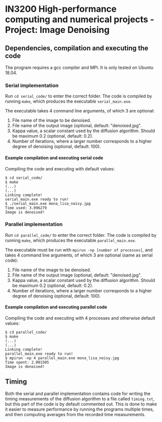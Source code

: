 # IN3200 High-performance computing and numerical projects - Project: Image Denoising

## Dependencies, compilation and executing the code

The program requires a gcc compiler and MPI. It is only tested on Ubuntu 18.04.

### Serial implementation

Run `cd serial_code/` to enter the correct folder. The code is compiled by running `make`, which produces the executable `serial_main.exe`.

The executable takes 4 command line arguments, of which 3 are optional:
1. File name of the image to be denoised.
2. File name of the output image (optional, default: "denoised.jpg".
3. Kappa value, a scalar constant used by the diffusion algorithm. Should be maximum 0.2 (optional, default: 0.2).
4. Number of iterations, where a larger number corresponds to a higher degree of denoising (optional, default: 100).


#### Example compilation and executing serial code

Compiling the code and executing with default values:

~~~
$ cd serial_code/
$ make
(...)
(...)
Linking complete!
serial_main.exe ready to run!
$ ./serial_main.exe mona_lisa_noisy.jpg
Time used: 3.096279
Image is denoised!
~~~

### Parallel implementation

Run `cd parallel_code/` to enter the correct folder. The code is compiled by running `make`, which produces the executable `parallel_main.exe`.

The executable must be run with `mpirun -np [number of processes]`, and takes 4 command line arguments, of which 3 are optional (same as serial code):
1. File name of the image to be denoised.
2. File name of the output image (optional, default: "denoised.jpg".
3. Kappa value, a scalar constant used by the diffusion algorithm. Should be maximum 0.2 (optional, default: 0.2).
4. Number of iterations, where a larger number corresponds to a higher degree of denoising (optional, default: 100).


#### Example compilation and executing parallel code

Compiling the code and executing with 4 processes and otherwise default values:

~~~
$ cd parallel_code/
$ make
(...)
(...)
Linking complete!
parallel_main.exe ready to run!
$ mpirun -np 4 parallel_main.exe mona_lisa_noisy.jpg
Time spent: 2.001505
Image is denoised!
~~~

## Timing
Both the serial and parallel implementation contains code for writing the timing measurements of the diffusion algorithm to a file called `timing.txt`, but this part of the code is by default commented out. This is done to make it easier to measure performance by running the programs multiple times, and then computing averages from the recorded time measurements.
